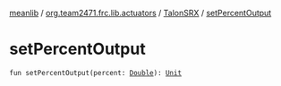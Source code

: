 [meanlib](../../index.md) / [org.team2471.frc.lib.actuators](../index.md) / [TalonSRX](index.md) / [setPercentOutput](./set-percent-output.md)

# setPercentOutput

`fun setPercentOutput(percent: `[`Double`](https://kotlinlang.org/api/latest/jvm/stdlib/kotlin/-double/index.html)`): `[`Unit`](https://kotlinlang.org/api/latest/jvm/stdlib/kotlin/-unit/index.html)
